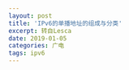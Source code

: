 ```yaml
---
layout: post
title: 'IPv6的单播地址的组成与分类'
excerpt: 转自Lesca
date: 2019-01-05
categories: 广电
tags: ipv6
---
```


<code>



<script>
window.location.href='http://lesca.me/archives/ipv6-unicast-address.html#unique-local';
</script> 
</code>